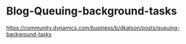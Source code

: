 # Blog-Queuing-background-tasks
https://community.dynamics.com/business/b/dkatson/posts/queuing-background-tasks
